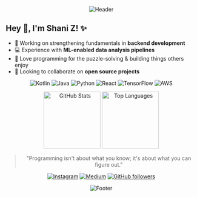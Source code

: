 <div align="center"> 
  
  ![Header](https://capsule-render.vercel.app/api?type=waving&color=gradient&customColorList=17&section=header&height=60)
  
</div>

## Hey 👋,  I'm Shani Z! ✨
- 🔭 Working on strengthening fundamentals in **backend development**
- 💻 Experience with **ML-enabled data analysis pipelines**
- 🧩 Love programming for the puzzle-solving & building things others enjoy
- 🤝 Looking to collaborate on **open source projects**

<div align="center">

  ![Kotlin](https://img.shields.io/badge/kotlin-%237F52FF.svg?style=flat-square&logo=kotlin&logoColor=white)
  ![Java](https://img.shields.io/badge/java-%23ED8B00.svg?style=flat-square&logo=openjdk&logoColor=white)
  ![Python](https://img.shields.io/badge/python-3670A0?style=flat-square&logo=python&logoColor=ffdd54)
  ![React](https://img.shields.io/badge/react-%2320232a.svg?style=flat-square&logo=react&logoColor=%2361DAFB)
  ![TensorFlow](https://img.shields.io/badge/TensorFlow-%23FF6F00.svg?style=flat-square&logo=TensorFlow&logoColor=white)
  ![AWS](https://img.shields.io/badge/AWS-%23FF9900.svg?style=flat-square&logo=amazon-aws&logoColor=white)
  
</div>

<div align="center">
  <img src="https://github-readme-stats.vercel.app/api?username=shanizu&theme=merko&hide_border=true&include_all_commits=true&count_private=true" alt="GitHub Stats" height="150em" />
  <img src="https://github-readme-stats.vercel.app/api/top-langs/?username=shanizu&theme=merko&hide_border=true&include_all_commits=true&count_private=true&layout=compact" alt="Top Languages" height="150em" />
</div>

<div align="center">
  
  > "Programming isn't about what you know; it's about what you can figure out."
  
  [![Instagram](https://img.shields.io/badge/-Instagram-E4405F?style=flat-square&logo=instagram&logoColor=white)](https://instagram.com/shanizuniga)
  [![Medium](https://img.shields.io/badge/-Medium-12100E?style=flat-square&logo=medium&logoColor=white)](https://medium.com/@shani.zuniga)
  [![GitHub followers](https://img.shields.io/github/followers/shanizu?style=social)](https://github.com/shanizu)
  
  
  ![Footer](https://capsule-render.vercel.app/api?type=waving&color=gradient&customColorList=17&section=footer&height=60)
  
</div>
